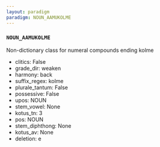 ```yaml
---
layout: paradigm
paradigm: NOUN_AAMUKOLME
---
```

### ` NOUN_AAMUKOLME `

Non-dictionary class for numeral compounds ending kolme
* clitics: False
* grade_dir: weaken
* harmony: back
* suffix_regex: kolme
* plurale_tantum: False
* possessive: False
* upos: NOUN
* stem_vowel: None
* kotus_tn: 3
* pos: NOUN
* stem_diphthong: None
* kotus_av: None
* deletion: e
